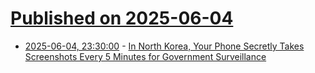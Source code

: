 # [Published on 2025-06-04](index.md)

* [2025-06-04, 23:30:00](https://soylentnews.org/article.pl?sid=25/06/04/0110238&from=rss) - [In North Korea, Your Phone Secretly Takes Screenshots Every 5 Minutes for Government Surveillance](https://soylentnews.org/article.pl?sid=25/06/04/0110238&from=rss)

